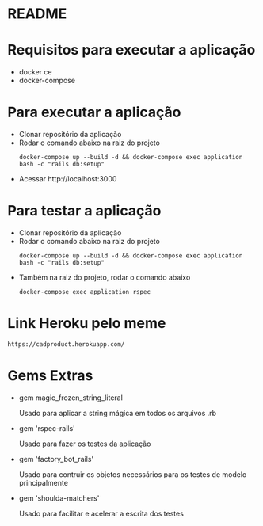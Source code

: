 # README

# Requisitos para executar a aplicação

  - docker ce
  - docker-compose

# Para executar a aplicação

  - Clonar repositório da aplicação
  - Rodar o comando abaixo na raiz do projeto
    ```
    docker-compose up --build -d && docker-compose exec application bash -c "rails db:setup"
    ```
  - Acessar http://localhost:3000
  
# Para testar a aplicação
  
  - Clonar repositório da aplicação
  - Rodar o comando abaixo na raiz do projeto
    ```
    docker-compose up --build -d && docker-compose exec application bash -c "rails db:setup"
    ```
  - Também na raiz do projeto, rodar o comando abaixo
    ```
    docker-compose exec application rspec
    ```
    
# Link Heroku pelo meme
```
https://cadproduct.herokuapp.com/
```

# Gems Extras
  - gem magic_frozen_string_literal

    Usado para aplicar a string mágica em todos os arquivos .rb

  - gem 'rspec-rails'

    Usado para fazer os testes da aplicação

  - gem 'factory_bot_rails'

    Usado para contruir os objetos necessários para os testes de modelo principalmente

  - gem 'shoulda-matchers'

    Usado para facilitar e acelerar a escrita dos testes
